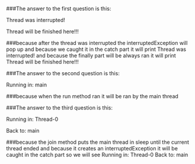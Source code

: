###The answer to the first question is this:

Thread was interrupted!

Thread will be finished here!!!

###because after the thread was interrupted the interruptedException will pop up
and because we caught it in the catch part it will print Thread was interrupted!
and because the finally part will be always ran it will print Thread will be finished here!!!  

###The answer to the second question is this:

Running in: main

###because when the run method ran it will be ran by the main thread 

###The answer to the third question is this:

Running in: Thread-0

Back to: main

###because the join method puts the main thread in sleep until the current thread ended
and because it creates an interruptedException it will be caught in the catch part so we will see 
Running in: Thread-0  Back to: main





